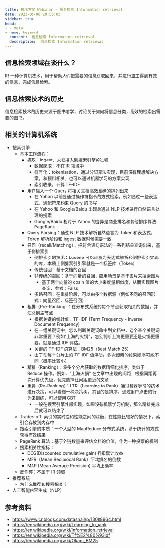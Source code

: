 ```yaml
---
title: 技术方案 Webinar - 信息检索 Information retrieval
date: 2023-05-06 20:55:03
sidebar: true
head:
- - meta
- name: keyword
  content:  信息检索 Information retrieval
  description:  信息检索 Information retrieval
---
```


## 信息检索领域在谈什么？

IR 一种计算机技术，用于帮助人们把需要的信息获取回来，并进行加工得到有效的信息，完成信息检索。

## 信息检索技术的历史

信息检索技术的历史来源于图书馆学，讨论关于如何将信息分类，高效的检索出需要的图书。

## 相关的计算机系统

- 搜索引擎
  - 基本工作流程：
    - 摄取：ingest，文档进入到搜索引擎的过程
      - 数据爬取：不在 IR 领域中
      - 符号化：tokenization，通过分词算法实现，目前没有理想解决方案，和预料相关，也可以通过机器学习的方案实现
      - 索引收录，计算 TF-IDF
    - 用户输入一个 Query 将相关文档高效准确的排列出来
      - 在 Yahoo 以前是通过操作符指令的方式检索，例如通过一些表达式、通配符来约束 Query 的书写
      - 在 Yahoo 和 Google/Baidu 出现后通过 NLP 技术进行自然语言处理的搜索
      - Google/Baidu 相对于 Yahoo 的差异是商业排名和其他排序算法 PageRank
    - Query Parsing：通过 NLP 技术解析自然语言为 Token 和表达式，Token 解析阶段和 ingest 数据时候需要一致
    - 召回（recall/Matching）：把符合语句语法的一系列结果查询出来，基于倒排索引
      - 倒排索引的技术：Lucene 可以理解为表达式解析和倒排索引实现的库，本质上倒排索引引擎就是一个标签库（Token）
      - 传统召回：基于文档的召回
      - 非传统的召回：基于向量的召回，应用场景是基于图片来搜索图片
        - 基于两个向量的 cosin 值的大小来度量相似度，从而实现图片查询，参考：Faiss
      - 多路召回：在重排阶段，可以由多个数据源（例如不同的召回形式：向量召回、标签召回）
    - 粗排（Pre-Ranking）：在分布式系统的每个节点获取相关的数据，并汇总到主节点
      - 根据关键的统计值：TF-IDF (Term Frequency - Inverse Document Frequency)
      - 在一组关键词中，怎么判断关键词命中到文档中，这个某个关键词非常重要？例如"上海的火锅"，怎么判断上海更重要还是火锅更重要，就是通过 IDF 评估。
      - 关键的 TF-IDF 的算法：BM25（Best Match 25）
      - 由于在每个分片上的 TF-IDF 值浮动，多次搜索的结果顺序可能不同（概率比较小）
    - 精排（Ranking）：将多个分片获取的数据精细化排序，类似于 Reduce 操作。例如，"上海火锅" 在文章中出现的间距，根据间距再次计算优先级，优先选择让间距更近的文章
    - 重排（Re-Ranking）：LTR（Learning to Rank）通过机器学习的技术进行决策，可以看做一种决策树，其目的是排序，通过用户点击的行为来训练，可以使用 GBT
      - 一般在搜索引擎外部实现，如果没有机器学习机制，那么精排完成后就可以结束了
  - Trades-off: 索引的实时性和性能之间的权衡，在性能比较好的情况下，索引会存放到内存中
  - 搜索引擎的本质：一个大型的 MapReduce 分布式系统，基于统计的方式获得有效结果
  - PageRank 算法：基于外链数量来评估文档的价值，作为一种投票的机制
  - 搜索相关性指标：
    - DCG(Discounted cumulative gain) 折扣累计收益
    - MRR（Mean Reciprocal Rank）平均排名的倒数
    - MAP (Mean Average Precision) 平均正确率
  - 反作弊：不属于 IR 领域
- 推荐系统
  - 为什么推荐和搜索相关？
- 人工智能内容生成（NLP）


## 参考资料

- https://www.cnblogs.com/datasnail/p/13088964.html
- https://en.wikipedia.org/wiki/Learning_to_rank
- https://en.wikipedia.org/wiki/Information_retrieval
- https://en.wikipedia.org/wiki/Tf%E2%80%93idf
- https://en.wikipedia.org/wiki/Okapi_BM25




